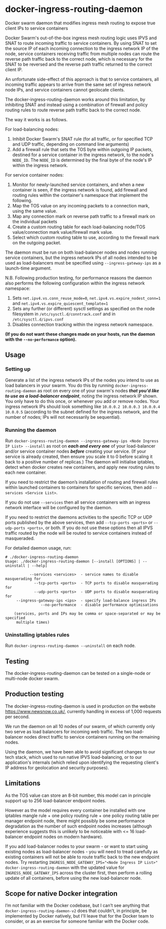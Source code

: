 # docker-ingress-routing-daemon
Docker swarm daemon that modifies ingress mesh routing to expose true client IPs to service containers

Docker Swarm's out-of-the-box ingress mesh routing logic uses IPVS and SNAT to route incoming traffic to service containers. By using SNAT to set the source IP of each incoming connection to the ingress network IP of the node, service containers receiving traffic from multiple nodes can route the reverse path traffic back to the correct node, which is necessary for the SNAT to be reversed and the reverse path traffic returned to the correct client IP.

An unfortunate side-effect of this approach is that to service containers, all incoming traffic appears to arrive from the same set of ingress network node IPs, and service containers cannot geolocate clients.

The docker-ingress-routing-daemon works around this limitation, by inhibiting SNAT and instead using a combination of firewall and policy routing rules to route reverse path traffic back to the correct node.

The way it works is as follows.

For load-balancing nodes:

1. Inhibit Docker Swarm's SNAT rule (for all traffic, or for specified TCP and UDP traffic, depending on command line arguments)
2. Add a firewall rule that sets the TOS byte within outgoing IP packets, destined for a service container in the ingress network, to the node's `NODE_ID`. The `NODE_ID` is determined by the final byte of the node's IP within the ingress network.

For service container nodes:

1. Monitor for newly-launched service containers, and when a new container is seen, if the ingress network is found, add firewall and routing rules within the container's namespace that implement the following.
2. Map the TOS value on any incoming packets to a connection mark, using the same value.
3. Map any connection mark on reverse path traffic to a firewall mark on the individual packets
4. Create a custom routing table for each load-balancing node/TOS value/connection mark value/firewall mark value.
5. Select which custom routing table to use, according to the firewall mark on the outgoing packet.

The daemon must be run on both load-balancer nodes and nodes running service containers, but the ingress network IPs of all nodes intended to be used as load-balancers must be specified using `--ingress-gateway-ips` as a launch-time argument.

N.B. Following production testing, for performance reasons the daemon also performs the following configuration within the ingress network namespace:

1. Sets `net.ipv4.vs.conn_reuse_mode=0`, `net.ipv4.vs.expire_nodest_conn=1` and `net.ipv4.vs.expire_quiescent_template=1`
2. Sets any further (or different) sysctl settings as specified on the node filesystem in `/etc/sysctl.d/conntrack.conf` and in `/etc/sysctl.d/ipvs.conf`
3. Disables connection tracking within the ingress network namespace.

**(If you do not want these changes made on your hosts, run the daemon with the `--no-performance` option).**

## Usage

### Setting up

Generate a list of the ingress network IPs of the nodes you intend to use as load balancers in your swarm.  You do this by running `docker-ingress-routing-daemon` as root on every one of your swarm's nodes **_that you'd like to use as a load-balancer endpoint_**, noting the ingress network IP shown. You only have to do this once, or whenever you add or remove nodes. Your ingress network IPs should look something like `10.0.0.2 10.0.0.3 10.0.0.4 10.0.0.5` (according to the subnet defined for the ingress network, and the number of nodes; IPs will not necessarily be sequential).  

### Running the daemon

Run `docker-ingress-routing-daemon --ingress-gateway-ips <Node Ingress IP List> --install` as root on **_each and every one_** of your load-balancer and/or service container nodes **_before_** creating your service. (If your service is already created, then ensure you scale it to 0 before scaling it back to a positive number of replicas.) The daemon will initialise iptables, detect when docker creates new containers, and apply new routing rules to each new container.  

If you need to restrict the daemon’s installation of routing and firewall rules within launched containers to containers for specific services, then add `--services <Service List>`.

If you do not use `--services` then all service containers with an ingress network interface will be configured by the daemon.

If you need to restrict the daemons activities to the specific TCP or UDP ports published by the above services, then add `--tcp-ports <ports>` or `--udp-ports <ports>`, or both. If you do not use these options then all IPVS traffic routed by the node will be routed to service containers instead of masqueraded.

For detailed daemon usage, run:

```
# ./docker-ingress-routing-daemon
Usage: ./docker-ingress-routing-daemon [--install [OPTIONS] | --uninstall | --help]

           --services <services>  - service names to disable masquerading for
             --tcp-ports <ports>  - TCP ports to disable masquerading for
             --udp-ports <ports>  - UDP ports to disable masquerading for
     --ingress-gateway-ips <ips>  - specify load-balance ingress IPs
                --no-performance  - disable performance optimisations

    (services, ports and IPs may be comma or space-separated or may be specified
     multiple times)
```

### Uninstalling iptables rules

Run `docker-ingress-routing-daemon --uninstall` on each node.

## Testing

The docker-ingress-routing-daemon can be tested on a single-node or multi-node docker swarm.

## Production testing

The docker-ingress-routing-daemon is used in production on the website https://www.newsnow.co.uk/, currently handling in excess of 1,000 requests per second.

We run the daemon on all 10 nodes of our swarm, of which currently only two serve as load balancers for incoming web traffic. The two load-balancer nodes direct traffic to service containers running on the remaining nodes.

Using the daemon, we have been able to avoid significant changes to our tech stack, which used to run native IPVS load-balancing, or to our application's internals (which relied upon identifying the requesting client's IP address for geolocation and security purposes).

## Limitations

As the TOS value can store an 8-bit number, this model can in principle support up to 256 load-balancer endpoint nodes.

However as the model requires every container be installed with one iptables mangle rule + one policy routing rule + one policy routing table per manager endpoint node, there might possibly be some performance degradation as the number of such endpoint nodes increases (although experience suggests this is unlikely to be noticeable with <= 16 load-balancer endpoint nodes on modern hardware).

If you add load-balancer nodes to your swarm - or want to start using existing nodes as load-balancer nodes - you will need to tread carefully as existing containers will not be able to route traffic back to the new endpoint nodes. Try restarting `INGRESS_NODE_GATEWAY_IPS="<Node Ingress IP List>" docker-ingress-routing-daemon` with the updated value for `INGRESS_NODE_GATEWAY_IPS` across the cluster first, then perform a rolling update of all containers, before using the new load-balancer node.

## Scope for native Docker integration

I’m not familiar with the Docker codebase, but I can’t see anything that `docker-ingress-routing-daemon-v2` does that couldn’t, in principle, be implemented by Docker natively, but I'll leave that for the Docker team to consider, or as an exercise for someone familiar with the Docker code.
